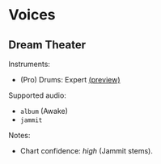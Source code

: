 # Voices

## Dream Theater

Instruments:

  * (Pro) Drums: Expert
    [(preview)](http://pages.cs.wisc.edu/~tolly/customs/?artist=dream-theater&title=voices)

Supported audio:

  * `album` (Awake)
  * `jammit`

Notes:

  * Chart confidence: *high* (Jammit stems).
